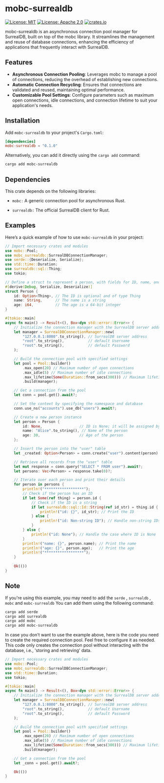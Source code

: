 # mobc-surrealdb

[![License: MIT](https://img.shields.io/badge/License-MIT-yellow.svg)](https://opensource.org/licenses/MIT)
[![License: Apache 2.0](https://img.shields.io/badge/License-Apache%202.0-blue.svg)](https://opensource.org/licenses/Apache-2.0)
[![crates.io](https://img.shields.io/badge/crates.io-latest-%23dea584)](https://crates.io/crates/mobc-surrealdb)

mobc-surrealdb is an asynchronous connection pool manager for SurrealDB, built on top of the mobc library. It streamlines the management and reuse of database connections, enhancing the efficiency of applications that frequently interact with SurrealDB.

## Features

- **Asynchronous Connection Pooling**: Leverages mobc to manage a pool of connections, reducing the overhead of establishing new connections.
- **Automatic Connection Recycling**: Ensures that connections are validated and reused, maintaining optimal performance.
- **Customizable Pool Settings**: Configure parameters such as maximum open connections, idle connections, and connection lifetime to suit your application's needs.

## Installation

Add `mobc-surrealdb` to your project's `Cargo.toml`:

```toml
[dependencies]
mobc-surrealdb = "0.1.0"
```
Alternatively, you can add it directly using the `cargo add` command:
```bash
cargo add mobc-surrealdb
```

## Dependencies
This crate depends on the following libraries:

- `mobc:` A generic connection pool for asynchronous Rust.

- `surrealdb:` The official SurrealDB client for Rust.

## Examples 
Here’s a quick example of how to use `mobc-surrealdb` in your project:
``` rust
// Import necessary crates and modules
use mobc::Pool;
use mobc_surrealdb::SurrealDBConnectionManager;
use serde::{Deserialize, Serialize};
use std::time::Duration;
use surrealdb::sql::Thing;
use tokio;

// Define a struct to represent a person, with fields for ID, name, and age
#[derive(Debug, Serialize, Deserialize)]
struct Person {
    id: Option<Thing>, // The ID is optional and of type Thing
    name: String,      // The name is a string
    age: i64,          // The age is a 64-bit integer
}

#[tokio::main]
async fn main() -> Result<(), Box<dyn std::error::Error>> {
    // Initialize the connection manager with the SurrealDB server address and credentials
    let manager = SurrealDBConnectionManager::new(
        "127.0.0.1:8000".to_string(), // SurrealDB server address
        "root".to_string(),           // default Username
        "root".to_string(),           // default Password
    );

    // Build the connection pool with specified settings
    let pool = Pool::builder()
        .max_open(20) // Maximum number of open connections
        .max_idle(5) // Maximum number of idle connections
        .max_lifetime(Some(Duration::from_secs(300))) // Maximum lifetime of each connection
        .build(manager);

    // Get a connection from the pool
    let conn = pool.get().await?;

    // Set the context by specifying the namespace and database
    conn.use_ns("accounts").use_db("users").await?;

    // Create a new person instance
    let person = Person {
        id: None,                 // ID is None; it will be assigned by the database
        name: "Alice".to_string(), // Name of the person
        age: 30,                  // Age of the person
    };

    // Insert the person into the "user" table
    let _created: Option<Person> = conn.create("user").content(person).await?;

    // Retrieve all records from the "user" table
    let mut response = conn.query("SELECT * FROM user").await?;
    let persons: Vec<Person> = response.take(0)?;

    // Iterate over each person and print their details
    for person in persons {
        println!("******************");
        // Check if the person has an ID
        if let Some(ref thing) = person.id {
            // Check if the ID is a string
            if let surrealdb::sql::Id::String(ref id_str) = thing.id {
                println!("id: {}", id_str); // Print the ID
            } else {
                println!("id: Non-string ID"); // Handle non-string IDs
            }
        } else {
            println!("id: None"); // Handle the case where ID is None
        }
        println!("name: {}", person.name); // Print the name
        println!("age: {}", person.age);   // Print the age
        println!("******************");
    }
    
    Ok(())
}

```
## Note
If you're using this example, you may need to add the `serde` , `surrealdb` , `mobc` and `mobc-surrealdb` You can add them using the following command:

```bash
cargo add serde
cargo add surrealdb
cargo add mobc
cargo add mobc-surrealdb
```
In case you don't want to use the example above, here is the code you need to create the required connection pool. Feel free to configure it as needed. This code only creates the connection pool without interacting with the database, i.e., 'storing and retrieving' data.
```rust
// Import necessary crates and modules
use mobc::Pool;
use mobc_surrealdb::SurrealDBConnectionManager;
use std::time::Duration;
use tokio;

#[tokio::main]
async fn main() -> Result<(), Box<dyn std::error::Error>> {
    // Initialize the connection manager with the SurrealDB server address and credentials
    let manager = SurrealDBConnectionManager::new(
        "127.0.0.1:8000".to_string(), // SurrealDB server address
        "root".to_string(),           // default Username
        "root".to_string(),           // default Password
    );

    // Build the connection pool with specified settings
    let pool = Pool::builder()
        .max_open(20) // Maximum number of open connections
        .max_idle(5) // Maximum number of idle connections
        .max_lifetime(Some(Duration::from_secs(300))) // Maximum lifetime of each connection
        .build(manager);

    // Get a connection from the pool
    let _conn = pool.get().await?;

    Ok(())
}

```
